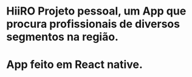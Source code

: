 # HiiRO Projeto pessoal, um App que procura profissionais de diversos segmentos na região.
# App feito em React native.
